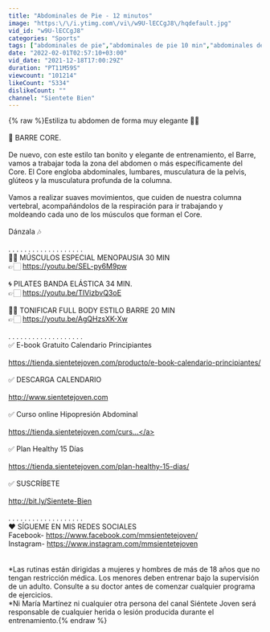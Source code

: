 ```yaml
---
title: "Abdominales de Pie - 12 minutos"
image: "https:\/\/i.ytimg.com\/vi\/w9U-lECCgJ8\/hqdefault.jpg"
vid_id: "w9U-lECCgJ8"
categories: "Sports"
tags: ["abdominales de pie","abdominales de pie 10 min","abdominales de pie 10 minutos"]
date: "2022-02-01T02:57:10+03:00"
vid_date: "2021-12-18T17:00:29Z"
duration: "PT11M59S"
viewcount: "101214"
likeCount: "5334"
dislikeCount: ""
channel: "Sientete Bien"
---
```

{% raw %}Estiliza tu abdomen de forma muy elegante 👯‍♀️ <br /><br />🔴 BARRE CORE.<br /><br />De nuevo, con este estilo tan bonito y elegante de entrenamiento, el Barre, vamos a trabajar toda la zona del abdomen o más específicamente del Core. El Core engloba abdominales, lumbares, musculatura de la pelvis, glúteos y la musculatura profunda de la columna.<br /><br />Vamos a realizar suaves movimientos, que cuiden de nuestra columna vertebral, acompañándolos de la respiración para ir trabajando y moldeando cada uno de los músculos que forman el Core.<br /><br />Dánzala 🎶<br /><br />                                          . . . . . . . . . . . . . . . . . . .<br />🏋️‍♀️ MÚSCULOS ESPECIAL MENOPAUSIA 30 MIN <br />👉🏻  <a rel="nofollow" target="blank" href="https://youtu.be/SEL-py6M9pw">https://youtu.be/SEL-py6M9pw</a><br /><br />🌀 PILATES BANDA ELÁSTICA 34 MIN.<br />👉🏻  <a rel="nofollow" target="blank" href="https://youtu.be/TIVizbvQ3oE">https://youtu.be/TIVizbvQ3oE</a><br /><br />👯‍♀️ TONIFICAR FULL BODY ESTILO BARRE 20 MIN<br />👉🏻  <a rel="nofollow" target="blank" href="https://youtu.be/AgQHzsXK-Xw">https://youtu.be/AgQHzsXK-Xw</a><br /><br />                                              . . . . . . . . . . . . . . . . . . .<br />✅  E-book Gratuito Calendario Principiantes <br /><br /><a rel="nofollow" target="blank" href="https://tienda.sientetejoven.com/producto/e-book-calendario-principiantes/">https://tienda.sientetejoven.com/producto/e-book-calendario-principiantes/</a><br /><br />✅  DESCARGA CALENDARIO<br /><br /><a rel="nofollow" target="blank" href="http://www.sientetejoven.com">http://www.sientetejoven.com</a><br /><br />✅  Curso online Hipopresión Abdominal<br /><br /><a rel="nofollow" target="blank" href="https://tienda.sientetejoven.com/curs...">https://tienda.sientetejoven.com/curs...</a><br /><br />✅  Plan Healthy 15 Días<br /><br /><a rel="nofollow" target="blank" href="https://tienda.sientetejoven.com/plan-healthy-15-dias/">https://tienda.sientetejoven.com/plan-healthy-15-dias/</a><br /><br />✅  SUSCRÍBETE<br /><br /><a rel="nofollow" target="blank" href="http://bit.ly/Sientete-Bien">http://bit.ly/Sientete-Bien</a><br /><br />                                              . . . . . . . . . . . . . . . . . . .<br />❤️  SÍGUEME EN MIS REDES SOCIALES <br />  Facebook- <a rel="nofollow" target="blank" href="https://www.facebook.com/mmsientetejoven/">https://www.facebook.com/mmsientetejoven/</a><br /> Instagram- <a rel="nofollow" target="blank" href="https://www.instagram.com/mmsientetejoven">https://www.instagram.com/mmsientetejoven</a><br /><br /><br />*Las rutinas están dirigidas a mujeres y hombres de más de 18 años que no tengan restricción médica. Los menores deben entrenar bajo la supervisión de un adulto. Consulte a su doctor antes de comenzar cualquier programa de ejercicios.<br />*Ni María Martínez ni cualquier otra persona del canal Siéntete Joven será responsable de cualquier herida o lesión producida durante el entrenamiento.{% endraw %}
